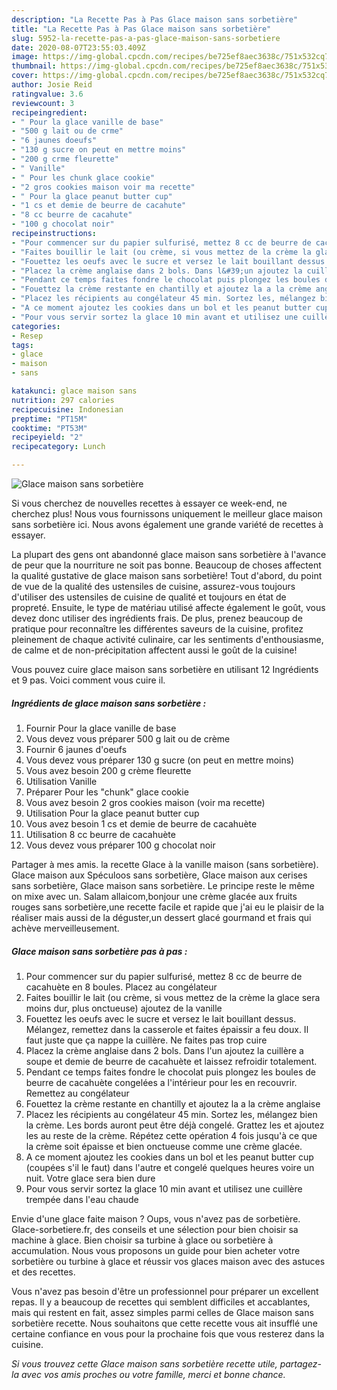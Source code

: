 ```yaml
---
description: "La Recette Pas à Pas Glace maison sans sorbetière"
title: "La Recette Pas à Pas Glace maison sans sorbetière"
slug: 5952-la-recette-pas-a-pas-glace-maison-sans-sorbetiere
date: 2020-08-07T23:55:03.409Z
image: https://img-global.cpcdn.com/recipes/be725ef8aec3638c/751x532cq70/glace-maison-sans-sorbetiere-photo-principale-de-la-recette.jpg
thumbnail: https://img-global.cpcdn.com/recipes/be725ef8aec3638c/751x532cq70/glace-maison-sans-sorbetiere-photo-principale-de-la-recette.jpg
cover: https://img-global.cpcdn.com/recipes/be725ef8aec3638c/751x532cq70/glace-maison-sans-sorbetiere-photo-principale-de-la-recette.jpg
author: Josie Reid
ratingvalue: 3.6
reviewcount: 3
recipeingredient:
- " Pour la glace vanille de base"
- "500 g lait ou de crme"
- "6 jaunes doeufs"
- "130 g sucre on peut en mettre moins"
- "200 g crme fleurette"
- " Vanille"
- " Pour les chunk glace cookie"
- "2 gros cookies maison voir ma recette"
- " Pour la glace peanut butter cup"
- "1 cs et demie de beurre de cacahute"
- "8 cc beurre de cacahute"
- "100 g chocolat noir"
recipeinstructions:
- "Pour commencer sur du papier sulfurisé, mettez 8 cc de beurre de cacahuète en 8 boules. Placez au congélateur"
- "Faites bouillir le lait (ou crème, si vous mettez de la crème la glace sera moins dur, plus onctueuse) ajoutez de la vanille"
- "Fouettez les oeufs avec le sucre et versez le lait bouillant dessus. Mélangez, remettez dans la casserole et faites épaissir a feu doux. Il faut juste que ça nappe la cuillère. Ne faites pas trop cuire"
- "Placez la crème anglaise dans 2 bols. Dans l&#39;un ajoutez la cuillère a soupe et demie de beurre de cacahuète et laissez refroidir totalement."
- "Pendant ce temps faites fondre le chocolat puis plongez les boules de beurre de cacahuète congelées a l&#39;intérieur pour les en recouvrir. Remettez au congélateur"
- "Fouettez la crème restante en chantilly et ajoutez la a la crème anglaise"
- "Placez les récipients au congélateur 45 min. Sortez les, mélangez bien la crème. Les bords auront peut être déjà congelé. Grattez les et ajoutez les au reste de la crème. Répétez cette opération 4 fois jusqu&#39;à ce que la crème soit épaisse et bien onctueuse comme une crème glacée."
- "A ce moment ajoutez les cookies dans un bol et les peanut butter cup (coupées s&#39;il le faut) dans l&#39;autre et congelé quelques heures voire un nuit. Votre glace sera bien dure"
- "Pour vous servir sortez la glace 10 min avant et utilisez une cuillère trempée dans l&#39;eau chaude"
categories:
- Resep
tags:
- glace
- maison
- sans

katakunci: glace maison sans 
nutrition: 297 calories
recipecuisine: Indonesian
preptime: "PT15M"
cooktime: "PT53M"
recipeyield: "2"
recipecategory: Lunch

---
```



![Glace maison sans sorbetière](https://img-global.cpcdn.com/recipes/be725ef8aec3638c/751x532cq70/glace-maison-sans-sorbetiere-photo-principale-de-la-recette.jpg)

Si vous cherchez de nouvelles recettes à essayer ce week-end, ne cherchez plus! Nous vous fournissons uniquement le meilleur glace maison sans sorbetière ici. Nous avons également une grande variété de recettes à essayer.

La plupart des gens ont abandonné glace maison sans sorbetière à l'avance de peur que la nourriture ne soit pas bonne. Beaucoup de choses affectent la qualité gustative de glace maison sans sorbetière! Tout d'abord, du point de vue de la qualité des ustensiles de cuisine, assurez-vous toujours d'utiliser des ustensiles de cuisine de qualité et toujours en état de propreté. Ensuite, le type de matériau utilisé affecte également le goût, vous devez donc utiliser des ingrédients frais. De plus, prenez beaucoup de pratique pour reconnaître les différentes saveurs de la cuisine, profitez pleinement de chaque activité culinaire, car les sentiments d'enthousiasme, de calme et de non-précipitation affectent aussi le goût de la cuisine!

<!--inarticleads1-->

Vous pouvez cuire glace maison sans sorbetière en utilisant 12 Ingrédients et 9 pas. Voici comment vous cuire il.

##### Ingrédients de glace maison sans sorbetière :

1. Fournir  Pour la glace vanille de base
1. Vous devez vous préparer 500 g lait ou de crème
1. Fournir 6 jaunes d&#39;oeufs
1. Vous devez vous préparer 130 g sucre (on peut en mettre moins)
1. Vous avez besoin 200 g crème fleurette
1. Utilisation  Vanille
1. Préparer  Pour les &#34;chunk&#34; glace cookie
1. Vous avez besoin 2 gros cookies maison (voir ma recette)
1. Utilisation  Pour la glace peanut butter cup
1. Vous avez besoin 1 cs et demie de beurre de cacahuète
1. Utilisation 8 cc beurre de cacahuète
1. Vous devez vous préparer 100 g chocolat noir


Partager à mes amis. la recette Glace à la vanille maison (sans sorbetière). Glace maison aux Spéculoos sans sorbetière, Glace maison aux cerises sans sorbetière, Glace maison sans sorbetière. Le principe reste le même on mixe avec un. Salam allaicom,bonjour une crème glacée aux fruits rouges sans sorbetière,une recette facile et rapide que j&#39;ai eu le plaisir de la réaliser mais aussi de la déguster,un dessert glacé gourmand et frais qui achève merveilleusement. 

<!--inarticleads2-->

##### Glace maison sans sorbetière pas à pas :

1. Pour commencer sur du papier sulfurisé, mettez 8 cc de beurre de cacahuète en 8 boules. Placez au congélateur
1. Faites bouillir le lait (ou crème, si vous mettez de la crème la glace sera moins dur, plus onctueuse) ajoutez de la vanille
1. Fouettez les oeufs avec le sucre et versez le lait bouillant dessus. Mélangez, remettez dans la casserole et faites épaissir a feu doux. Il faut juste que ça nappe la cuillère. Ne faites pas trop cuire
1. Placez la crème anglaise dans 2 bols. Dans l&#39;un ajoutez la cuillère a soupe et demie de beurre de cacahuète et laissez refroidir totalement.
1. Pendant ce temps faites fondre le chocolat puis plongez les boules de beurre de cacahuète congelées a l&#39;intérieur pour les en recouvrir. Remettez au congélateur
1. Fouettez la crème restante en chantilly et ajoutez la a la crème anglaise
1. Placez les récipients au congélateur 45 min. Sortez les, mélangez bien la crème. Les bords auront peut être déjà congelé. Grattez les et ajoutez les au reste de la crème. Répétez cette opération 4 fois jusqu&#39;à ce que la crème soit épaisse et bien onctueuse comme une crème glacée.
1. A ce moment ajoutez les cookies dans un bol et les peanut butter cup (coupées s&#39;il le faut) dans l&#39;autre et congelé quelques heures voire un nuit. Votre glace sera bien dure
1. Pour vous servir sortez la glace 10 min avant et utilisez une cuillère trempée dans l&#39;eau chaude


Envie d&#39;une glace faite maison ? Oups, vous n&#39;avez pas de sorbetière. Glace-sorbetiere.fr, des conseils et une sélection pour bien choisir sa machine à glace. Bien choisir sa turbine à glace ou sorbetière à accumulation. Nous vous proposons un guide pour bien acheter votre sorbetière ou turbine à glace et réussir vos glaces maison avec des astuces et des recettes. 

<!--inarticleads1-->

<p>
Vous n'avez pas besoin d'être un professionnel pour préparer un excellent repas. Il y a beaucoup de recettes qui semblent difficiles et accablantes, mais qui restent en fait, assez simples parmi celles de Glace maison sans sorbetière recette. Nous souhaitons que cette recette vous ait insufflé une certaine confiance en vous pour la prochaine fois que vous resterez dans la cuisine.
</p>

<p>
<i>Si vous trouvez cette Glace maison sans sorbetière recette utile, partagez-la avec vos amis proches ou votre famille, merci et bonne chance.</i>
</p>
